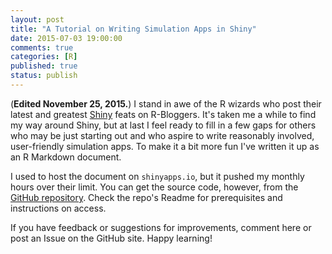 ```yaml
---
layout: post
title: "A Tutorial on Writing Simulation Apps in Shiny"
date: 2015-07-03 19:00:00
comments: true
categories: [R]
published: true
status: publish
---
```

 

(**Edited November 25, 2015.**)  I stand in awe of the R wizards who post their latest and greatest <a href = "http://shiny.rstudio.com" target ="_blank">Shiny</a> feats on R-Bloggers.  It's taken me a while to find my way around Shiny, but at last I feel ready to fill in a few gaps for others who may be just starting out and who aspire to write reasonably involved, user-friendly simulation apps.  To make it a bit more fun I've written it up as an R Markdown document.

I used to host the document on `shinyapps.io`, but it pushed my monthly hours over their limit.  You can get the source code, however, from the <a href="https://github.com/homerhanumat/shinyTutorials" target="_blank">GitHub repository<a>.  Check the repo's Readme for prerequisites and instructions on access.

If you have feedback or suggestions for improvements, comment here or post an Issue on the GitHub site.  Happy learning!